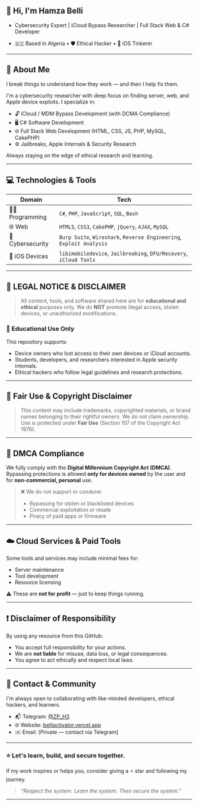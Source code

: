 

## 👋 Hi, I'm Hamza Belli
* Cybersecurity Expert | iCloud Bypass Researcher | Full Stack Web & C# Developer</h3>


*  🇩🇿 Based in Algeria • 🛡️ Ethical Hacker • 🍏 iOS Tinkerer


---

## 🧠 About Me


I break things to understand how they work — and then I help fix them.


I'm a cybersecurity researcher with deep focus on finding server, web, and Apple device exploits. I specialize in:

* 🔓 iCloud / MDM Bypass Development (with DCMA Compliance)
* 🖥️ C# Software Development
* 🌐 Full Stack Web Development (HTML, CSS, JS, PHP, MySQL, CakePHP)
* ⚙️ Jailbreaks, Apple Internals & Security Research

Always staying on the edge of ethical research and learning.

---

## 💻 Technologies & Tools

| Domain            | Tech                                                                 |
| ----------------- | -------------------------------------------------------------------- |
| 👨‍💻 Programming | `C#`, `PHP`, `JavaScript`, `SQL`, `Bash`                             |
| 🌐 Web            | `HTML5`, `CSS3`, `CakePHP`, `jQuery`, `AJAX`, `MySQL`                |
| 🔐 Cybersecurity  | `Burp Suite`, `Wireshark`, `Reverse Engineering`, `Exploit Analysis` |
| 🍎 iOS Devices    | `libimobiledevice`, `Jailbreaking`, `DFU/Recovery`, `iCloud Tools`   |

---

## 🚨 LEGAL NOTICE & DISCLAIMER

> All content, tools, and software shared here are for **educational and ethical** purposes only.
> We do **NOT** promote illegal access, stolen devices, or unauthorized modifications.

### 🔐 Educational Use Only

This repository supports:

* Device owners who lost access to their own devices or iCloud accounts.
* Students, developers, and researchers interested in Apple security internals.
* Ethical hackers who follow legal guidelines and research protections.

---

## 📜 Fair Use & Copyright Disclaimer

> This content may include trademarks, copyrighted materials, or brand names belonging to their rightful owners.
> We do not claim ownership. Use is protected under **Fair Use** (Section 107 of the Copyright Act 1976).

---

## 🧾 DMCA Compliance

We fully comply with the **Digital Millennium Copyright Act (DMCA)**.
Bypassing protections is allowed **only for devices owned** by the user and for **non-commercial, personal** use.

> ❌ We do not support or condone:
>
> * Bypassing for stolen or blacklisted devices
> * Commercial exploitation or resale
> * Piracy of paid apps or firmware

---

## ☁️ Cloud Services & Paid Tools

Some tools and services may include minimal fees for:

* Server maintenance
* Tool development
* Resource licensing

⚠️ These are **not for profit** — just to keep things running.

---

## ❗ Disclaimer of Responsibility

By using any resource from this GitHub:

* You accept full responsibility for your actions.
* We are **not liable** for misuse, data loss, or legal consequences.
* You agree to act ethically and respect local laws.

---

## 📣 Contact & Community

I'm always open to collaborating with like-minded developers, ethical hackers, and learners.

* 📬 Telegram: [@ZP\_H3](https://t.me/ZP_H3)
* 🌐 Website: [belliactivator.vercel.app](http://belliactivator.vercel.app)
* ✉️ Email: \[Private — contact via Telegram]

---

### ⭐ Let's learn, build, and secure together.

If my work inspires or helps you, consider giving a ⭐ star and following my journey.

> *“Respect the system. Learn the system. Then secure the system.”*

---

